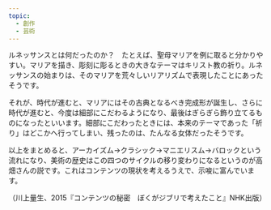 ```yaml
---
topic:
  - 創作
  - 芸術
---
```

ルネッサンスとは何だったのか？　たとえば、聖母マリアを例に取ると分かりやすい。マリアを描き、彫刻に彫るときの大きなテーマはキリスト教の祈り。ルネッサンスの始まりは、そのマリアを荒々しいリアリズムで表現したことにあったそうです。

それが、時代が進むと、マリアにはその古典となるべき完成形が誕生し、さらに時代が進むと、今度は細部にこだわるようになり、最後はぎらぎら飾り立てるものになったといいます。細部にこだわったときには、本来のテーマであった「祈り」はどこかへ行ってしまい、残ったのは、たんなる女体だったそうです。

以上をまとめると、アーカイズム→クラシック→マニエリスム→バロックという流れになり、美術の歴史はこの四つのサイクルの移り変わりになるというのが高畑さんの説です。これはコンテンツの現状を考えるうえで、示唆に富んでいます。

（川上量生、2015『コンテンツの秘密　ぼくがジブリで考えたこと』NHK出版）